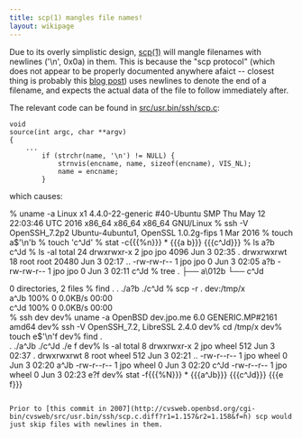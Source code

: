 ```yaml
---
title: scp(1) mangles file names!
layout: wikipage
---
```

Due to its overly simplistic design, [scp(1)](http://man.openbsd.org/OpenBSD-current/man1/scp.1) will mangle filenames with newlines ('\n', 0x0a) in them.
This is because the "scp protocol" (which does not appear to be properly documented anywhere afaict -- closest thing is probably this [blog post](https://blogs.oracle.com/janp/entry/how_the_scp_protocol_work)) uses newlines to denote the end of a filename, and expects the actual data of the file to follow immediately after.

The relevant code can be found in [src/usr.bin/ssh/scp.c](http://cvsweb.openbsd.org/cgi-bin/cvsweb/~checkout~/src/usr.bin/ssh/scp.c):

```
void
source(int argc, char **argv)
{
	...
		if (strchr(name, '\n') != NULL) {
			strnvis(encname, name, sizeof(encname), VIS_NL);
			name = encname;
		}

```

which causes:

% uname -a
Linux x1 4.4.0-22-generic #40-Ubuntu SMP Thu May 12 22:03:46 UTC 2016 x86_64 x86_64 x86_64 GNU/Linux
% ssh -V
OpenSSH_7.2p2 Ubuntu-4ubuntu1, OpenSSL 1.0.2g-fips  1 Mar 2016
% touch a$'\n'b
% touch 'c\^Jd'
% stat -c{{{%n}}} *
{{{a
b}}}
{{{c\^Jd}}}
% ls
a?b  c\^Jd
% ls -al
total 24
drwxrwxr-x  2 jpo  jpo   4096 Jun  3 02:35 .
drwxrwxrwt 18 root root 20480 Jun  3 02:17 ..
-rw-rw-r--  1 jpo  jpo      0 Jun  3 02:05 a?b
-rw-rw-r--  1 jpo  jpo      0 Jun  3 02:11 c\^Jd
% tree
.
├── a\012b
└── c\^Jd

0 directories, 2 files
% find .
.
./a?b
./c\^Jd
% scp -r . dev:/tmp/x  
a\^Jb                                     100%    0     0.0KB/s   00:00    
c\^Jd                                     100%    0     0.0KB/s   00:00    
% ssh dev
dev% uname -a
OpenBSD dev.jpo.me 6.0 GENERIC.MP#2161 amd64
dev% ssh -V
OpenSSH_7.2, LibreSSL 2.4.0
dev% cd /tmp/x
dev% touch e$'\n'f
dev% find .       
.
./a\^Jb
./c\^Jd
./e
f
dev% ls -al
total 8
drwxrwxr-x  2 jpo   wheel  512 Jun  3 02:37 .
drwxrwxrwt  8 root  wheel  512 Jun  3 02:21 ..
-rw-r--r--  1 jpo   wheel    0 Jun  3 02:20 a\^Jb
-rw-r--r--  1 jpo   wheel    0 Jun  3 02:20 c\^Jd
-rw-r--r--  1 jpo   wheel    0 Jun  3 02:23 e?f
dev% stat -f{{{%N}}} *
{{{a\^Jb}}}
{{{c\^Jd}}}
{{{e
f}}}
```

Prior to [this commit in 2007](http://cvsweb.openbsd.org/cgi-bin/cvsweb/src/usr.bin/ssh/scp.c.diff?r1=1.157&r2=1.158&f=h) scp would just skip files with newlines in them.
